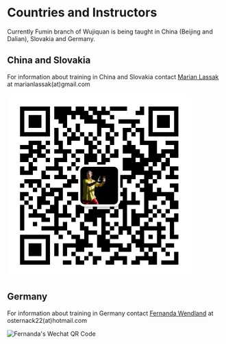 # Countries and Instructors

Currently Fumin branch of Wujiquan is being taught in China (Beijing and Dalian), Slovakia and Germany. 


## China and Slovakia
For information about training in China and Slovakia contact [Marian Lassak](/about/marian_lassak.md) at marianlassak(at)gmail.com

![Marian's Wechat QR Code](/images/marian_wechat_qr_code.jpeg)

## Germany
For information about training in Germany contact [Fernanda Wendland](/about/fernanda_wendland.md) at osternack22(at)hotmail.com

![Fernanda's Wechat QR Code](/images/fernanda_wechat_qr_code.jpeg)
